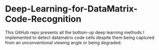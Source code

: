 # Deep-Learning-for-DataMatrix-Code-Recognition
This GitHub repo presents all the bottom-up deep learning methods I implemented to detect datamatrix code cells despite them being captured from an unconventional viewing angle or being degraded.
